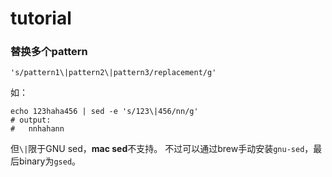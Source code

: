 



# tutorial



### 替换多个pattern



```shell
's/pattern1\|pattern2\|pattern3/replacement/g'
```



如：

```shell
echo 123haha456 | sed -e 's/123\|456/nn/g'
# output:
#   nnhahann
```



但`\|`限于GNU sed，**mac sed**不支持。 不过可以通过brew手动安装`gnu-sed`，最后binary为`gsed`。











